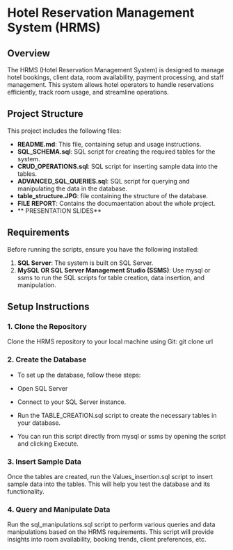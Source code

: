 
# Hotel Reservation Management System (HRMS)

## Overview
The HRMS (Hotel Reservation Management System) is designed to manage hotel bookings, client data, room availability, payment processing, and staff management. This system allows hotel operators to handle reservations efficiently, track room usage, and streamline operations.

## Project Structure
This project includes the following files:

- **README.md**: This file, containing setup and usage instructions.
- **SQL_SCHEMA.sql**: SQL script for creating the required tables for the system.
- **CRUD_OPERATIONS.sql**: SQL script for inserting sample data into the tables.
- **ADVANCED_SQL_QUERIES.sql**: SQL script for querying and manipulating the data in the database.
- **table_structure.JPG**: file containing the structure of the database.
- **FILE REPORT**: Contains the documaentation about the whole project.
- ** PRESENTATION SLIDES**

## Requirements
Before running the scripts, ensure you have the following installed:
1. **SQL Server**: The system is built on SQL Server.
2. **MySQL OR SQL Server Management Studio (SSMS)**: Use mysql or ssms to run the SQL scripts for table creation, data insertion, and manipulation.

## Setup Instructions

### 1. Clone the Repository
Clone the HRMS repository to your local machine using Git:
git clone url
### 2. **Create the Database**
- To set up the database, follow these steps:

- Open SQL Server
- Connect to your SQL Server instance.
- Run the TABLE_CREATION.sql script to create the necessary tables in your database.
- You can run this script directly from mysql or ssms by opening the script and clicking Execute.

### 3. Insert Sample Data
Once the tables are created, run the Values_insertion.sql script to insert sample data into the tables. This will help you test the database and its functionality.

### 4. Query and Manipulate Data
Run the sql_manipulations.sql script to perform various queries and data manipulations based on the HRMS requirements. This script will provide insights into room availability, booking trends, client preferences, etc.
